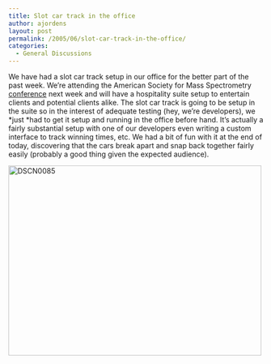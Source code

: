 ```yaml
---
title: Slot car track in the office
author: ajordens
layout: post
permalink: /2005/06/slot-car-track-in-the-office/
categories:
  - General Discussions
---
```

We have had a slot car track setup in our office for the better part of the past week. We&#8217;re attending the American Society for Mass Spectrometry [conference][1] next week and will have a hospitality suite setup to entertain clients and potential clients alike. The slot car track is going to be setup in the suite so in the interest of adequate testing (hey, we&#8217;re developers), we *just *had to get it setup and running in the office before hand. It&#8217;s actually a fairly substantial setup with one of our developers even writing a custom interface to track winning times, etc. We had a bit of fun with it at the end of today, discovering that the cars break apart and snap back together fairly easily (probably a good thing given the expected audience).

<img src="http://photos11.flickr.com/16997116_e014760f5c.jpg" width="500" height="375" alt="DSCN0085" />

 [1]: http://www.asms.org
